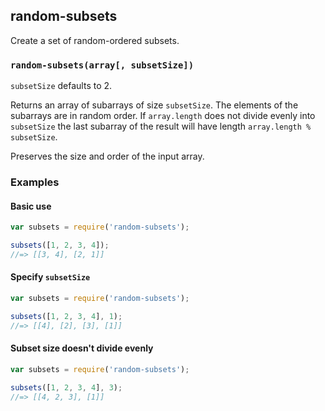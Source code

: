 ## random-subsets

Create a set of random-ordered subsets.

### `random-subsets(array[, subsetSize])`

`subsetSize` defaults to 2.

Returns an array of subarrays of size `subsetSize`.  The elements of the
subarrays are in random order.  If `array.length` does not divide evenly into
`subsetSize` the last subarray of the result will have length
`array.length % subsetSize`.

Preserves the size and order of the input array.

### Examples

#### Basic use
```js
var subsets = require('random-subsets');

subsets([1, 2, 3, 4]);
//=> [[3, 4], [2, 1]]
```

#### Specify `subsetSize`
```js
var subsets = require('random-subsets');

subsets([1, 2, 3, 4], 1);
//=> [[4], [2], [3], [1]]
```

#### Subset size doesn't divide evenly
```js
var subsets = require('random-subsets');

subsets([1, 2, 3, 4], 3);
//=> [[4, 2, 3], [1]]
```
